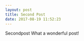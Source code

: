 ```yaml
---
layout: post
title: Second Post
date: 2017-08-19 11:52:23
---
```


Secondpost
What a wonderful post!
